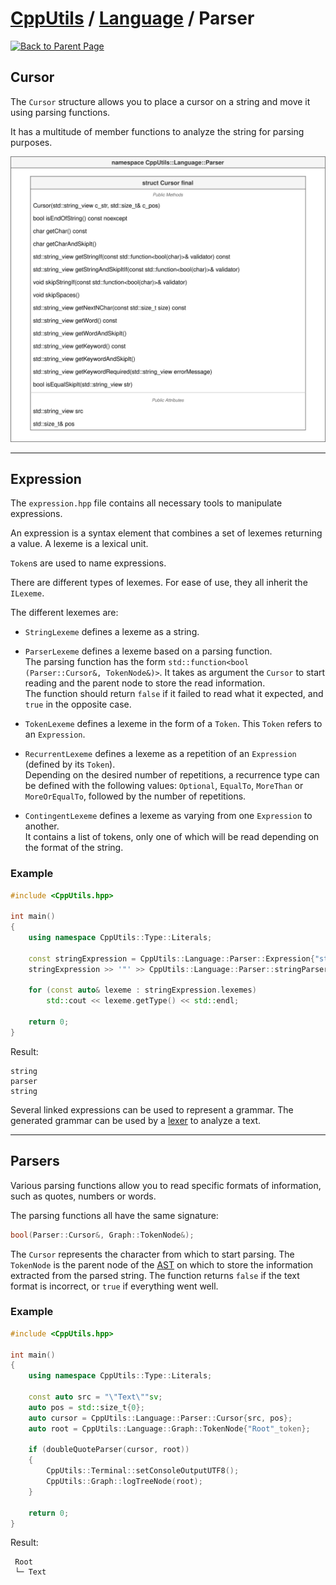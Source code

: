 # [CppUtils](../../README.md) / [Language](../README.md) / Parser

[![Back to Parent Page](https://img.shields.io/badge/-Back_to_Parent_Page-blue?style=for-the-badge)](../README.md)

## Cursor

The ``Cursor`` structure allows you to place a cursor on a string and move it using parsing functions.

It has a multitude of member functions to analyze the string for parsing purposes.

<p align="center"><img src="resources/Cursor.drawio.svg" alt="Cursor diagram"/></p>

---

## Expression

The ``expression.hpp`` file contains all necessary tools to manipulate expressions.

An expression is a syntax element that combines a set of lexemes returning a value.
A lexeme is a lexical unit.

``Token``s are used to name expressions.

There are different types of lexemes. For ease of use, they all inherit the ``ILexeme``.

The different lexemes are:

- ``StringLexeme`` defines a lexeme as a string.

- ``ParserLexeme`` defines a lexeme based on a parsing function.\
The parsing function has the form ``std::function<bool (Parser::Cursor&, TokenNode&)>``. It takes as argument the ``Cursor`` to start reading and the parent node to store the read information.\
The function should return ``false`` if it failed to read what it expected, and ``true`` in the opposite case.

- ``TokenLexeme`` defines a lexeme in the form of a ``Token``. This ``Token`` refers to an ``Expression``.

- ``RecurrentLexeme`` defines a lexeme as a repetition of an ``Expression`` (defined by its ``Token``).\
Depending on the desired number of repetitions, a recurrence type can be defined with the following values: ``Optional``, ``EqualTo``, ``MoreThan`` or ``MoreOrEqualTo``, followed by the number of repetitions.

- ``ContingentLexeme`` defines a lexeme as varying from one ``Expression`` to another.\
It contains a list of tokens, only one of which will be read depending on the format of the string.

### Example
```cpp
#include <CppUtils.hpp>

int main()
{
	using namespace CppUtils::Type::Literals;

	const stringExpression = CppUtils::Language::Parser::Expression{"string"_token, true};
	stringExpression >> '"' >> CppUtils::Language::Parser::stringParser >> '"';

	for (const auto& lexeme : stringExpression.lexemes)
		std::cout << lexeme.getType() << std::endl;
	
	return 0;
}
```

Result:
```
string
parser
string
```

Several linked expressions can be used to represent a grammar.
The generated grammar can be used by a [lexer](../Lexer/README.md) to analyze a text.

---

## Parsers

Various parsing functions allow you to read specific formats of information, such as quotes, numbers or words.

The parsing functions all have the same signature:
```cpp
bool(Parser::Cursor&, Graph::TokenNode&);
```
The ``Cursor`` represents the character from which to start parsing.
The ``TokenNode`` is the parent node of the [AST](https://en.wikipedia.org/wiki/Abstract_syntax_tree) on which to store the information extracted from the parsed string.
The function returns ``false`` if the text format is incorrect, or ``true`` if everything went well.

### Example
```cpp
#include <CppUtils.hpp>

int main()
{
	using namespace CppUtils::Type::Literals;

	const auto src = "\"Text\""sv;
	auto pos = std::size_t{0};
	auto cursor = CppUtils::Language::Parser::Cursor{src, pos};
	auto root = CppUtils::Language::Graph::TokenNode{"Root"_token};

	if (doubleQuoteParser(cursor, root))
	{
		CppUtils::Terminal::setConsoleOutputUTF8();
		CppUtils::Graph::logTreeNode(root);
	}
	
	return 0;
}
```

Result:
```
 Root
 └─ Text
```
